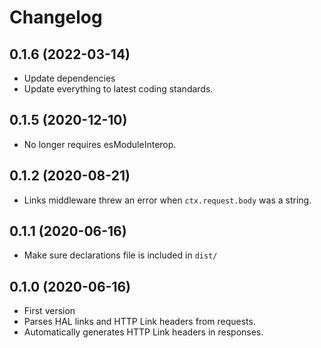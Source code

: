 Changelog
=========

0.1.6 (2022-03-14)
------------------

* Update dependencies
* Update everything to latest coding standards.


0.1.5 (2020-12-10)
------------------

* No longer requires esModuleInterop.


0.1.2 (2020-08-21)
------------------

* Links middleware threw an error when `ctx.request.body` was a string.


0.1.1 (2020-06-16)
------------------

* Make sure declarations file is included in `dist/`


0.1.0 (2020-06-16)
------------------

* First version
* Parses HAL links and HTTP Link headers from requests.
* Automatically generates HTTP Link headers in responses.
